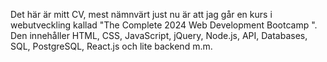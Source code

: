 Det här är mitt CV, mest nämnvärt just nu är att jag går en kurs i webutveckling kallad "The Complete 2024 Web Development Bootcamp ". Den innehåller HTML, CSS, JavaScript, jQuery, Node.js, API, Databases, SQL, PostgreSQL, React.js och lite backend m.m.
